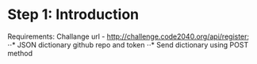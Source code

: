# Step 1: Introduction
Requirements:
Challange url - http://challenge.code2040.org/api/register;
⋅⋅* JSON dictionary github repo and token
⋅⋅* Send dictionary using POST method
